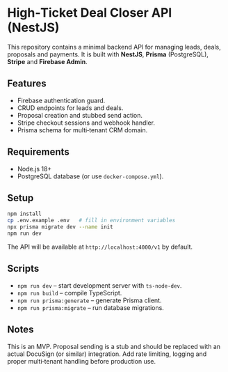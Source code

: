 # High‑Ticket Deal Closer API (NestJS)

This repository contains a minimal backend API for managing leads, deals, proposals and payments.
It is built with **NestJS**, **Prisma** (PostgreSQL), **Stripe** and **Firebase Admin**.

## Features
- Firebase authentication guard.
- CRUD endpoints for leads and deals.
- Proposal creation and stubbed send action.
- Stripe checkout sessions and webhook handler.
- Prisma schema for multi‑tenant CRM domain.

## Requirements
- Node.js 18+
- PostgreSQL database (or use `docker-compose.yml`).

## Setup
```bash
npm install
cp .env.example .env   # fill in environment variables
npx prisma migrate dev --name init
npm run dev
```

The API will be available at `http://localhost:4000/v1` by default.

## Scripts
- `npm run dev` – start development server with `ts-node-dev`.
- `npm run build` – compile TypeScript.
- `npm run prisma:generate` – generate Prisma client.
- `npm run prisma:migrate` – run database migrations.

## Notes
This is an MVP. Proposal sending is a stub and should be replaced with an actual DocuSign (or similar) integration. Add rate limiting, logging and proper multi‑tenant handling before production use.
